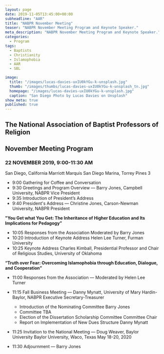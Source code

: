 ```yaml
---
layout: page
date: 2019-11-05T13:45:00+00:00
subheadline: "AAR"
title: "NABPR November Meeting"
teaser: "NABPR November Meeting Program and Keynote Speaker."
meta_description: "NABPR November Meeting Program and Keynote Speaker."
categories:
  - Program
tags:
  - Baptists
  - Christianity
  - Islamophobia
  - AAR
  - SBL

image:
  title: "/images/lucas-davies-uxIU0kYGu-k-unsplash.jpg"
  thumb: "/images/thumbs/lucas-davies-uxIU0kYGu-k-unsplash_tn.jpg"
  homepage: "/images/lucas-davies-uxIU0kYGu-k-unsplash.jpg"
  caption: "San Diego Photo by Lucas Davies on Unsplash"
show_meta: true
published: true
---
```


## The National Association of Baptist Professors of Religion
## November Meeting Program
### 22 NOVEMBER 2019, 9:00-11:30 AM
San Diego, California
Marriott Marquis San Diego Marina, Torrey Pines 3

- 9:00 Gathering for Coffee and Conversation
- 9:30 Greetings and Program Overview –– Barry Jones, Campbell University, NABPR Vice President
- 9:35 Introduction of President’s Address
- 9:40 President's Address –– Christine Jones, Carson-Newman University, NABPR President

**"You Get what You Get: The Inheritance of Higher Education and Its Implications for Pedagogy”**

- 10:05 Responses from the Association Moderated by Barry Jones
- 10:20 Introduction of Keynote Address 		           Helen Lee Turner, Furman University
- 10:25 Keynote Address 							         Charles Kimball, Presidential Professor and Chair of Religious Studies, University of Oklahoma

**“Truth over Fear: Overcoming Islamophobia through Education, Dialogue, and Cooperation”**

- 11:00 Responses from the Association –– Moderated by Helen Lee Turner
- 11:15 Fall Business Meeting –– Danny Mynatt, University of Mary Hardin-Baylor, NABPR Executive Secretary-Treasurer
  -	Introduction of the Nominating Committee	Barry Jones
  -	Committee TBA
  -	Election of the Dissertation Scholarship Committee	Committee Chair
  -	Report on Implementation of New Dues Structure	Danny Mynatt

- 11:25 Invitation to the National Meeting –– Doug Weaver, Baylor University
Baylor University, Waco, Texas May 18-20, 2020
- 11:30 Adjournment –– Barry Jones
